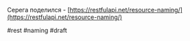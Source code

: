 Серега поделился - [https://restfulapi.net/resource-naming/](https://restfulapi.net/resource-naming/)

#rest #naming 
#draft